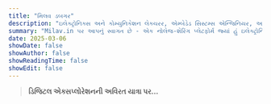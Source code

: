 ```yaml
---
title: "મિલવ ડબગર"
description: "ઇલેક્ટ્રોનિક્સ અને કોમ્યુનિકેશન લેક્ચરર, એમ્બેડેડ સિસ્ટમ્સ એન્જિનિયર, અને ડેટા સાયન્સ એન્થ્યુઝિયાસ્ટ"
summary: "Milav.in પર આપનું સ્વાગત છે - એક નોલેજ-શેરિંગ પ્લેટફોર્મ જ્યાં હું ઇલેક્ટ્રોનિક્સ, એમ્બેડેડ સિસ્ટમ્સ, પ્રોગ્રામિંગ, અને ડેટા સાયન્સમાં મારા એક્સપ્લોરેશન્સનું દસ્તાવેજીકરણ કરું છું"
date: 2025-03-06
showDate: false
showAuthor: false
showReadingTime: false
showEdit: false
---
```


> **ડિજિટલ એક્સપ્લોરેશનની અવિરત યાત્રા પર...**
